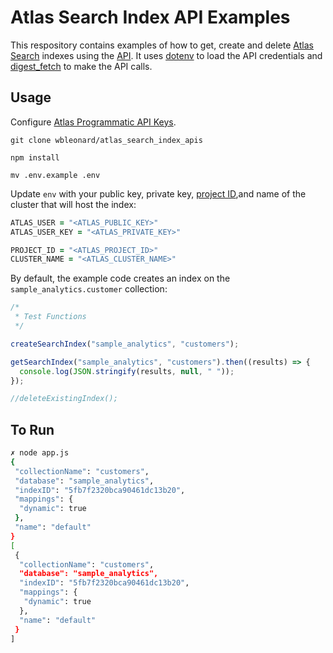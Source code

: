 # Atlas Search Index API Examples

This respository contains examples of how to get, create and delete [Atlas Search](https://docs.atlas.mongodb.com/atlas-search/) indexes using the [API](https://docs.atlas.mongodb.com/reference/api/atlas-search/). It uses [dotenv](https://www.npmjs.com/package/dotenv) to load the API credentials and  [digest_fetch](https://www.npmjs.com/package/digest-fetch) to make the API calls.

## Usage

Configure [Atlas Programmatic API Keys](https://docs.atlas.mongodb.com/configure-api-access/#programmatic-api-keys).

`git clone wbleonard/atlas_search_index_apis`

`npm install`

`mv .env.example .env`

Update `env` with your public key, private key, [project ID](https://docs.atlas.mongodb.com/tutorial/manage-project-settings/),and name of the cluster that will host the index:

```zsh
ATLAS_USER = "<ATLAS_PUBLIC_KEY>"
ATLAS_USER_KEY = "<ATLAS_PRIVATE_KEY>"

PROJECT_ID = "<ATLAS_PROJECT_ID>"
CLUSTER_NAME = "<ATLAS_CLUSTER_NAME>"
```
By default, the example code creates an index on the `sample_analytics.customer` collection:


```JavaScript
/* 
 * Test Functions
 */

createSearchIndex("sample_analytics", "customers");

getSearchIndex("sample_analytics", "customers").then((results) => {
  console.log(JSON.stringify(results, null, " "));
});

//deleteExistingIndex();
```
## To Run
```zsh
✗ node app.js                                                             
{
 "collectionName": "customers",
 "database": "sample_analytics",
 "indexID": "5fb7f2320bca90461dc13b20",
 "mappings": {
  "dynamic": true
 },
 "name": "default"
}
[
 {
  "collectionName": "customers",
  "database": "sample_analytics",
  "indexID": "5fb7f2320bca90461dc13b20",
  "mappings": {
   "dynamic": true
  },
  "name": "default"
 }
]
```